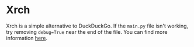 # Xrch

Xrch is a simple alternative to DuckDuckGo. If the `main.py` file isn't working, try removing `debug=True` near the end of the file. You can find more information [here](https://Xrch.charlessharma.repl.co/about).
